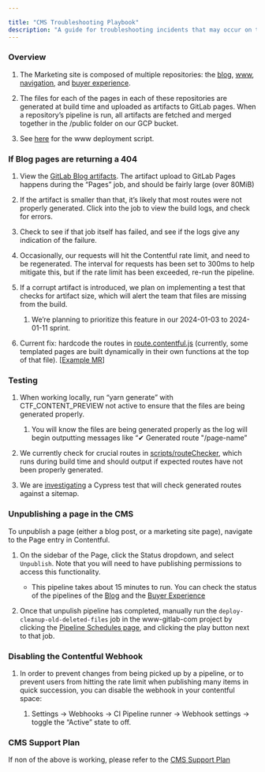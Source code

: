 ```yaml
---

title: "CMS Troubleshooting Playbook"
description: "A guide for troubleshooting incidents that may occur on the Marketing site"
---
```


### Overview

1. The Marketing site is composed of multiple repositories: the [blog](https://gitlab.com/gitlab-com/marketing/digital-experience/gitlab-blog), [www](https://gitlab.com/gitlab-com/www-gitlab-com), [navigation](https://gitlab.com/gitlab-com/marketing/digital-experience/navigation), and [buyer experience](https://gitlab.com/gitlab-com/marketing/digital-experience/buyer-experience). 

2. The files for each of the pages in each of these repositories are generated at build time and uploaded as artifacts to GitLab pages. When a repository’s pipeline is run, all artifacts are fetched and merged together in the /public folder on our GCP bucket.

3. See [here](https://gitlab.com/gitlab-com/www-gitlab-com/-/blob/master/.gitlab-ci.yml?ref_type=heads) for the www deployment script.

### If Blog pages are returning a 404

1. View the [GitLab Blog artifacts](https://gitlab.com/gitlab-com/marketing/digital-experience/gitlab-blog/-/artifacts). The artifact upload to GitLab Pages happens during the “Pages” job, and should be fairly large (over 80MiB)

2. If the artifact is smaller than that, it’s likely that most routes were not properly generated. Click into the job to view the build logs, and check for errors.

3. Check to see if that job itself has failed, and see if the logs give any indication of the failure. 

4. Occasionally, our requests will hit the Contentful rate limit, and need to be regenerated. The interval for requests has been set to 300ms to help mitigate this, but if the rate limit has been exceeded, re-run the pipeline.

5. If a corrupt artifact is introduced, we plan on implementing a test that checks for artifact size, which will alert the team that files are missing from the build.

   1. We’re planning to prioritize this feature in our 2024-01-03 to 2024-01-11 sprint.

5. Current fix: hardcode the routes in [route.contentful.js](https://gitlab.com/gitlab-com/marketing/digital-experience/buyer-experience/-/blob/main/route.contentful.js?ref_type=heads) (currently, some templated pages are built dynamically in their own functions at the top of that file). \[[Example MR](https://gitlab.com/gitlab-com/marketing/digital-experience/buyer-experience/-/merge_requests/3339)]

### Testing

1. When working locally, run “yarn generate” with CTF\_CONTENT\_PREVIEW not active to ensure that the files are being generated properly.

   1. You will know the files are being generated properly as the log will begin outputting messages like “✔ Generated route "/page-name”

2. We currently check for crucial routes in [scripts/routeChecker](https://gitlab.com/gitlab-com/marketing/digital-experience/buyer-experience/-/blob/main/scripts/routeChecker.js?ref_type=heads), which runs during build time and should output if expected routes have not been properly generated. 

3. We are [investigating](https://gitlab.com/gitlab-com/marketing/digital-experience/buyer-experience/-/issues/3270) a Cypress test that will check generated routes against a sitemap.

### Unpublishing a page in the CMS

To unpublish a page (either a blog post, or a marketing site page), navigate to the Page entry in Contentful. 

1. On the sidebar of the Page, click the Status dropdown, and select `Unpublish`. Note that you will need to have publishing permissions to access this functionality.

   - This pipeline takes about 15 minutes to run. You can check the status of the pipelines of the [Blog](https://gitlab.com/gitlab-com/marketing/digital-experience/gitlab-blog/-/pipelines) and the [Buyer Experience](https://gitlab.com/gitlab-com/marketing/digital-experience/buyer-experience/-/pipelines)

2. Once that unpulish pipeline has completed, manually run the `deploy-cleanup-old-deleted-files` job in the www-gitlab-com project by clicking the [Pipeline Schedules page](https://gitlab.com/gitlab-com/www-gitlab-com/-/pipeline_schedules), and clicking the play button next to that job. 


### Disabling the Contentful Webhook

1. In order to prevent changes from being picked up by a pipeline, or to prevent users from hitting the rate limit when publishing many items in quick succession, you can disable the webhook in your contentful space: 

   1. Settings -> Webhooks -> CI Pipeline runner -> Webhook settings -> toggle the “Active” state to off. 

### CMS Support Plan
If non of the above is working, please refer to the [CMS Support Plan](https://handbook.gitlab.com/handbook/marketing/digital-experience/cms-support-plan/)
